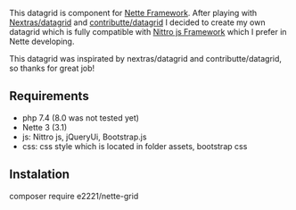 This datagrid is component for [Nette Framework](https://nette.org/).
After playing with [Nextras/datagrid](https://nextras.org/datagrid/docs/3.0/) and [contributte/datagrid](https://github.com/contributte/datagrid) I decided to create my own datagrid which is fully compatible with [Nittro js Framework](https://www.nittro.org/) which I prefer in Nette developing.

This datagrid was inspirated by nextras/datagrid and contributte/datagrid, so thanks for great job!

## Requirements
* php 7.4 (8.0 was not tested yet)
* Nette 3 (3.1)
* js: Nittro js, jQueryUi, Bootstrap.js
* css: css style which is located in folder assets, bootstrap css

## Instalation
composer require e2221/nette-grid
